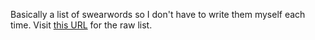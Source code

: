 Basically a list of swearwords so I don't have to write them myself each time. Visit [this URL](https://raw.githubusercontent.com/AceKiron/swearwords/main/swearwords.txt) for the raw list.